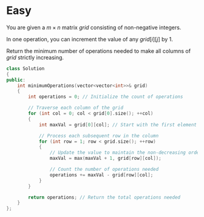 # Easy

You are given a $m \times n$ matrix $grid$ consisting of non-negative integers.

In one operation, you can increment the value of any $grid[i][j]$ by $1$.

Return the minimum number of operations needed to make all columns of $grid$ strictly increasing.

```cpp
class Solution
{
public:
    int minimumOperations(vector<vector<int>>& grid)
    {
        int operations = 0; // Initialize the count of operations

        // Traverse each column of the grid
        for (int col = 0; col < grid[0].size(); ++col)
        {
            int maxVal = grid[0][col]; // Start with the first element in the column

            // Process each subsequent row in the column
            for (int row = 1; row < grid.size(); ++row)
            {
                // Update the value to maintain the non-decreasing order
                maxVal = max(maxVal + 1, grid[row][col]);

                // Count the number of operations needed
                operations += maxVal - grid[row][col];
            }
        }

        return operations; // Return the total operations needed
    }
};
```
